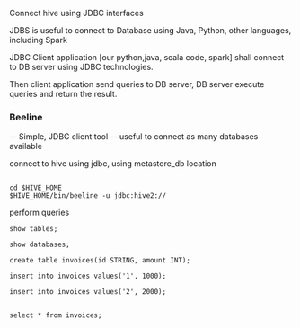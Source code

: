 Connect hive using JDBC interfaces

JDBS is useful to connect to Database using Java, Python, other languages, including Spark

JDBC Client application [our python,java, scala code, spark] shall connect to DB server using JDBC technologies.

Then client application send queries to DB server, DB server execute queries and return the result.

### Beeline

-- Simple, JDBC client tool
-- useful to connect as many databases available
 
 connect to hive using jdbc, using metastore_db location
 
 ```

 cd $HIVE_HOME
 $HIVE_HOME/bin/beeline -u jdbc:hive2://
 
 ```
 
 perform queries
 
```
show tables;

show databases;

create table invoices(id STRING, amount INT);

insert into invoices values('1', 1000); 

insert into invoices values('2', 2000);


select * from invoices;
 
 ```
